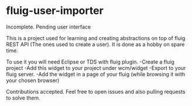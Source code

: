 # fluig-user-importer
Incomplete. Pending user interface

This is a project used for learning and creating abstractions on top of fluig REST API (The ones used to create a user).
It is done as a hobby on spare time.

To use it you will need Eclipse or TDS with fluig plugin.
-Create a fluig project
-Add this widget to your project under wcm/widget
-Export to your fluig server.
-Add the widget in a page of your fluig (while browsing it with your chosen browser)

Contributions accepted.
Feel free to open issues and also pulling requests to solve them.
